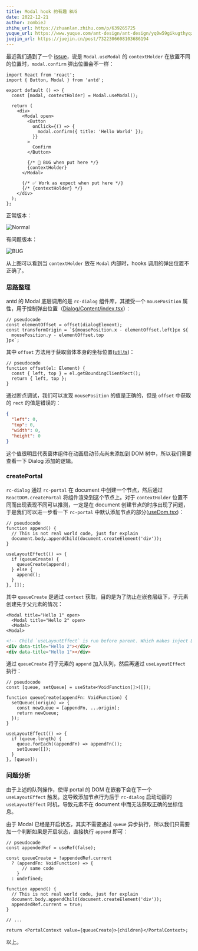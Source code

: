 ```yaml
---
title: Modal hook 的有趣 BUG
date: 2022-12-21
author: zombieJ
zhihu_url: https://zhuanlan.zhihu.com/p/639265725
yuque_url: https://www.yuque.com/ant-design/ant-design/yq0w59gikugthyqz
juejin_url: https://juejin.cn/post/7322306608103686194
---
```


最近我们遇到了一个 [issue](https://github.com/ant-design/ant-design/issues/39427)，说是 `Modal.useModal` 的 `contextHolder` 在放置不同的位置时，`modal.confirm` 弹出位置会不一样：

```tsx
import React from 'react';
import { Button, Modal } from 'antd';

export default () => {
  const [modal, contextHolder] = Modal.useModal();

  return (
    <div>
      <Modal open>
        <Button
          onClick={() => {
            modal.confirm({ title: 'Hello World' });
          }}
        >
          Confirm
        </Button>

        {/* 🚨 BUG when put here */}
        {contextHolder}
      </Modal>

      {/* ✅ Work as expect when put here */}
      {/* {contextHolder} */}
    </div>
  );
};
```

正常版本：

![Normal](https://mdn.alipayobjects.com/huamei_7uahnr/afts/img/A*VJJUTL88uM4AAAAAAAAAAAAADrJ8AQ/original)

有问题版本：

![BUG](https://mdn.alipayobjects.com/huamei_7uahnr/afts/img/A*a_ulS7EaylkAAAAAAAAAAAAADrJ8AQ/original)

从上图可以看到当 `contextHolder` 放在 `Modal` 内部时，hooks 调用的弹出位置不正确了。

### 思路整理

antd 的 Modal 底层调用的是 `rc-dialog` 组件库，其接受一个 `mousePosition` 属性，用于控制弹出位置（[Dialog/Content/index.tsx](https://github.com/react-component/dialog/blob/79649e187ee512be6b3eb3b76e4a6b618b67ebc7/src/Dialog/Content/index.tsx#L43)）：

```tsx
// pseudocode
const elementOffset = offset(dialogElement);
const transformOrigin = `${mousePosition.x - elementOffset.left}px ${
  mousePosition.y - elementOffset.top
}px`;
```

其中 `offset` 方法用于获取窗体本身的坐标位置([util.ts](https://github.com/react-component/dialog/blob/79649e187ee512be6b3eb3b76e4a6b618b67ebc7/src/util.ts#L28))：

```tsx
// pseudocode
function offset(el: Element) {
  const { left, top } = el.getBoundingClientRect();
  return { left, top };
}
```

通过断点调试，我们可以发现 `mousePosition` 的值是正确的，但是 `offset` 中获取的 `rect` 的值是错误的：

```json
{
  "left": 0,
  "top": 0,
  "width": 0,
  "height": 0
}
```

这个值很明显代表窗体组件在动画启动节点尚未添加到 DOM 树中，所以我们需要查看一下 Dialog 添加的逻辑。

### createPortal

`rc-dialog` 通过 `rc-portal` 在 document 中创建一个节点，然后通过 `ReactDOM.createPortal` 将组件渲染到这个节点上。对于 `contextHolder` 位置不同而出现表现不同可以推测，一定是在 document 创建节点的时序出现了问题，于是我们可以进一步看一下 `rc-portal` 中默认添加节点的部分([useDom.tsx](https://github.com/react-component/portal/blob/85e6e15ee97c70ec260c5409d9d273d6967e3560/src/useDom.tsx#L55))：

```tsx
// pseudocode
function append() {
  // This is not real world code, just for explain
  document.body.appendChild(document.createElement('div'));
}

useLayoutEffect(() => {
  if (queueCreate) {
    queueCreate(append);
  } else {
    append();
  }
}, []);
```

其中 `queueCreate` 是通过 `context` 获取，目的是为了防止在嵌套层级下，子元素创建先于父元素的情况：

```tsx
<Modal title="Hello 1" open>
  <Modal title="Hello 2" open>
  <Modal>
<Modal>
```

```html
<!-- Child `useLayoutEffect` is run before parent. Which makes inject DOM before parent -->
<div data-title="Hello 2"></div>
<div data-title="Hello 1"></div>
```

通过 `queueCreate` 将子元素的 `append` 加入队列，然后再通过 `useLayoutEffect` 执行：

```tsx
// pseudocode
const [queue, setQueue] = useState<VoidFunction[]>([]);

function queueCreate(appendFn: VoidFunction) {
  setQueue((origin) => {
    const newQueue = [appendFn, ...origin];
    return newQueue;
  });
}

useLayoutEffect(() => {
  if (queue.length) {
    queue.forEach((appendFn) => appendFn());
    setQueue([]);
  }
}, [queue]);
```

### 问题分析

由于上述的队列操作，使得 portal 的 DOM 在嵌套下会在下一个 `useLayoutEffect` 触发。这导致添加节点行为后于 `rc-dialog` 启动动画的 `useLayoutEffect` 时机，导致元素不在 document 中而无法获取正确的坐标信息。

由于 Modal 已经是开启状态，其实不需要通过 `queue` 异步执行，所以我们只需要加一个判断如果是开启状态，直接执行 `append` 即可：

```tsx
// pseudocode
const appendedRef = useRef(false);

const queueCreate = !appendedRef.current
  ? (appendFn: VoidFunction) => {
      // same code
    }
  : undefined;

function append() {
  // This is not real world code, just for explain
  document.body.appendChild(document.createElement('div'));
  appendedRef.current = true;
}

// ...

return <PortalContext value={queueCreate}>{children}</PortalContext>;
```

以上。
